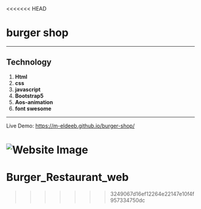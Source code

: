 <<<<<<< HEAD
# burger shop

---
## Technology
1. **Html**
2. **css**
3. **javascript**
4. **Bootstrap5**
5. **Aos-animation**
6. **font swesome**
---

Live Demo: https://m-eldeeb.github.io/burger-shop/

![Website Image](/images/website.png)
=======
# Burger_Restaurant_web
>>>>>>> 3249067d16ef12264e22147e10f4f957334750dc

